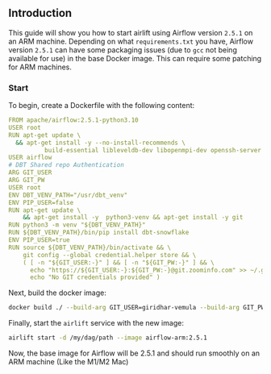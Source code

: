 ## Introduction

This guide will show you how to start airlift using Airflow version `2.5.1` on an ARM machine. Depending on what `requirements.txt` you have, Airflow version `2.5.1` can have some packaging issues (due to `gcc` not being available for use) in the base Docker image. This can require some patching for ARM machines.

### Start

To begin, create a Dockerfile with the following content:

```yaml
FROM apache/airflow:2.5.1-python3.10
USER root
RUN apt-get update \
  && apt-get install -y --no-install-recommends \
          build-essential libleveldb-dev libopenmpi-dev openssh-server openssh-client libsasl2-dev
USER airflow
# DBT Shared repo Authentication 
ARG GIT_USER
ARG GIT_PW
USER root
ENV DBT_VENV_PATH="/usr/dbt_venv"
ENV PIP_USER=false
RUN apt-get update \
    && apt-get install -y  python3-venv && apt-get install -y git
RUN python3 -m venv "${DBT_VENV_PATH}"
RUN ${DBT_VENV_PATH}/bin/pip install dbt-snowflake
ENV PIP_USER=true
RUN source ${DBT_VENV_PATH}/bin/activate && \
    git config --global credential.helper store && \
    ( [ -n "${GIT_USER:-}" ] && [ -n "${GIT_PW:-}" ] && \
      echo "https://${GIT_USER:-}:${GIT_PW:-}@git.zoominfo.com" >> ~/.git-credentials || \
      echo "No GIT credentials provided" )
```

Next, build the docker image:

```bash
docker build ./ --build-arg GIT_USER=giridhar-vemula --build-arg GIT_PW=ghp_XXXXXXXXXX -t airflow-arm:2.5.1
```

Finally, start the `airlift` service with the new image:

```bash
airlift start -d /my/dag/path --image airflow-arm:2.5.1
```

Now, the base image for Airflow will be 2.5.1 and should run smoothly on an ARM machine (Like the M1/M2 Mac)
